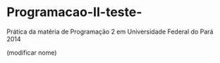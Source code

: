 Programacao-II-teste-
=====================

Prática da matéria de Programação 2 em Universidade Federal do Pará 2014

(modificar nome)
